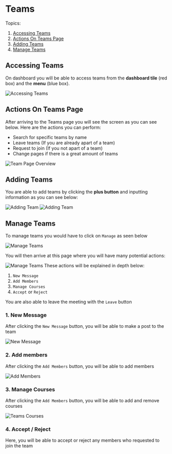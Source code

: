 # Teams

Topics:
1. [Accessing Teams](#accessing-teams)
2. [Actions On Teams Page](#actions-on-teams-page)
3. [Adding Teams](#adding-teams)
4. [Manage Teams](#manage-teams)

## Accessing Teams
On dashboard you will be able to access teams from the **dashboard tile** (red box) and the **menu** (blue box).

![Accessing Teams](images/planet-teams-dashboard.png)

## Actions On Teams Page
After arriving to the Teams page you will see the screen as you can see below. Here are the actions you can perform:
- Search for specific teams by name
- Leave teams (If you are already apart of a team)
- Request to join (If you not apart of a team)
- Change pages if there is a great amount of teams

![Team Page Overview](images/planet-teams-overview.png)

## Adding Teams
You are able to add teams by clicking the **plus button** and inputting information as you can see below:

![Adding Team](images/planet-teams-add1.png)
![Adding Team](images/planet-teams-add2.png)

## Manage Teams
To manage teams you would have to click on `Manage` as seen below

![Manage Teams](images/planet-teams-manage.png)

You will then arrive at this page where you will have many potential actions:

![Manage Teams](images/planet-teams-view.png)
These actions will be explained in depth below:
1. `New Message`
2. `Add Members`
3. `Manage Courses` 
4. `Accept` or `Reject`

You are also able to leave the meeting with the `Leave` button

### 1. New Message
After clicking the `New Message` button, you will be able to make a post to the team

![New Message](images/planet-teams-msg.png)

### 2. Add members
After clicking the `Add Members` button, you will be able to add members

![Add Members](images/planet-teams-members.png)

### 3. Manage Courses
After clicking the `Add Members` button, you will be able to add and remove courses

![Teams Courses](images/planet-teams-courses.png)

### 4. Accept / Reject
Here, you will be able to accept or reject any members who requested to join the team
